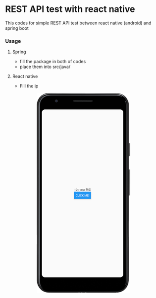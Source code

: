 # REST API test with react native
This codes for simple REST API test between react native (android) and spring boot

### Usage
1. Spring
    * fill the package in both of codes
    * place them into src/java/

2. React native
    * Fill the ip

<center><img src="./test.png" width="300" hegith="500"></center>
